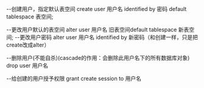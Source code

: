 --创建用户，指定默认表空间
create  user 用户名 identified by  密码
default tablespace 表空间;

--更改用户默认的表空间
alter user 用户名 旧表空间default tablespace 新表空间;
--更改用户密码
alter user 用户名 identified by  新密码（和创建一样，只是把create改成alter）

--删除用户(不能自杀)(cascade的作用：会删除此用户名下的所有数据库对象)
drop user 用户名

--给创建的用户授予权限
grant create session to 用户名